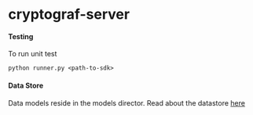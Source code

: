 # cryptograf-server

#### Testing
To run unit test

`python runner.py <path-to-sdk>`

#### Data Store
Data models reside in the models director.
Read about the datastore [here](https://cloud.google.com/appengine/docs/standard/python/ndb/)